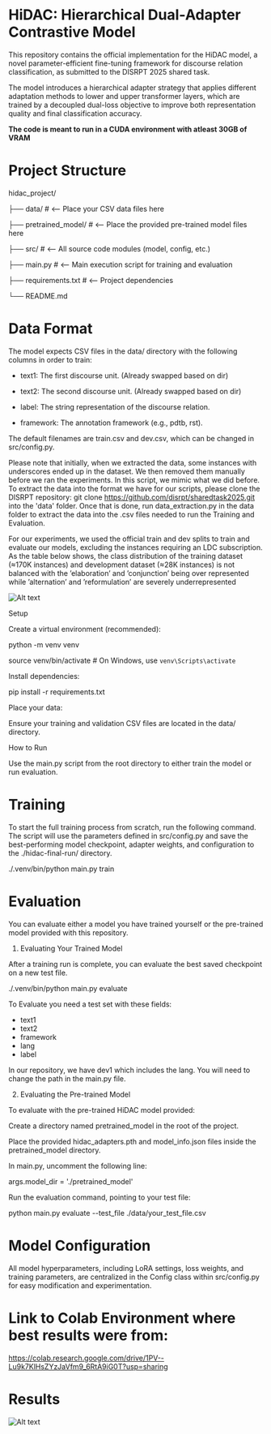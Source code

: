 # HiDAC: Hierarchical Dual-Adapter Contrastive Model

This repository contains the official implementation for the HiDAC model, a novel parameter-efficient fine-tuning framework for discourse relation classification, as submitted to the DISRPT 2025 shared task.

The model introduces a hierarchical adapter strategy that applies different adaptation methods to lower and upper transformer layers, which are trained by a decoupled dual-loss objective to improve both representation quality and final classification accuracy.

**The code is meant to run in a CUDA environment with atleast 30GB of VRAM**

# Project Structure

hidac_project/

├── data/ # <-- Place your CSV data files here

├── pretrained_model/ # <-- Place the provided pre-trained model files here

├── src/ # <-- All source code modules (model, config, etc.)

├── main.py # <-- Main execution script for training and evaluation

├── requirements.txt # <-- Project dependencies

└── README.md

# Data Format

The model expects CSV files in the data/ directory with the following columns in order to train:

* text1: The first discourse unit. (Already swapped based on dir)

* text2: The second discourse unit. (Already swapped based on dir)

* label: The string representation of the discourse relation.

* framework: The annotation framework (e.g., pdtb, rst).


The default filenames are train.csv and dev.csv, which can be changed in src/config.py.

Please note that initially, when we extracted the data, some instances with underscores ended up in the dataset. We then removed them manually before we ran the experiments. In this script, we mimic what we did before.
To extract the data into the format we have for our scripts, please clone the DISRPT repository: git clone https://github.com/disrpt/sharedtask2025.git
into the 'data' folder. Once that is done, run data_extraction.py in the data folder to extract the data into the .csv files needed to run the Training and Evaluation.

For our experiments, we used the official train
and dev splits to train and evaluate our models,
excluding the instances requiring an LDC subscription. 
As the table below shows, the class distribution of
the training dataset (≈170K instances) and development 
dataset (≈28K instances) is not balanced
with the ’elaboration’ and ’conjunction’ being over
represented while ’alternation’ and ’reformulation’
are severely underrepresented

![Alt text](image.png)

Setup

Create a virtual environment (recommended):

python -m venv venv

source venv/bin/activate # On Windows, use `venv\Scripts\activate`

Install dependencies:

pip install -r requirements.txt

Place your data:

Ensure your training and validation CSV files are located in the data/ directory.

How to Run

Use the main.py script from the root directory to either train the model or run evaluation.

# Training

To start the full training process from scratch, run the following command. The script will use the parameters defined in src/config.py and save the best-performing model checkpoint, adapter weights, and configuration to the ./hidac-final-run/ directory.

./.venv/bin/python main.py train

# Evaluation

You can evaluate either a model you have trained yourself or the pre-trained model provided with this repository.

1. Evaluating Your Trained Model

After a training run is complete, you can evaluate the best saved checkpoint on a new test file.

./.venv/bin/python main.py evaluate

To Evaluate you need a test set with these fields:
* text1
* text2
* framework
* lang
* label

In our repository, we have dev1 which includes the lang. You will need to change the path in the main.py file.


2. Evaluating the Pre-trained Model

To evaluate with the pre-trained HiDAC model provided:

Create a directory named pretrained_model in the root of the project.

Place the provided hidac_adapters.pth and model_info.json files inside the pretrained_model directory.

In main.py, uncomment the following line:

args.model_dir = './pretrained_model'

Run the evaluation command, pointing to your test file:

python main.py evaluate --test_file ./data/your_test_file.csv

# Model Configuration

All model hyperparameters, including LoRA settings, loss weights, and training parameters, are centralized in the Config class within src/config.py for easy modification and experimentation.

# Link to Colab Environment where best results were from:

https://colab.research.google.com/drive/1PV--Lu9k7KlHsZYzJaVfm9_6RtA9iG0T?usp=sharing

# Results

![Alt text](image-1.png)
